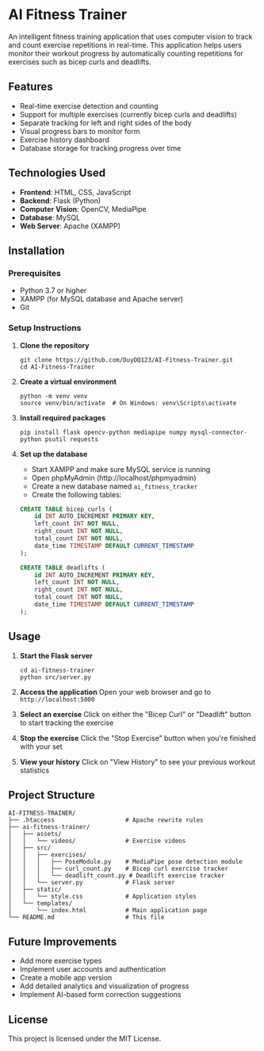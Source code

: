 # AI Fitness Trainer

An intelligent fitness training application that uses computer vision to track and count exercise repetitions in real-time. This application helps users monitor their workout progress by automatically counting repetitions for exercises such as bicep curls and deadlifts.

## Features

- Real-time exercise detection and counting
- Support for multiple exercises (currently bicep curls and deadlifts)
- Separate tracking for left and right sides of the body
- Visual progress bars to monitor form
- Exercise history dashboard
- Database storage for tracking progress over time

## Technologies Used

- **Frontend**: HTML, CSS, JavaScript
- **Backend**: Flask (Python)
- **Computer Vision**: OpenCV, MediaPipe
- **Database**: MySQL
- **Web Server**: Apache (XAMPP)

## Installation

### Prerequisites

- Python 3.7 or higher
- XAMPP (for MySQL database and Apache server)
- Git

### Setup Instructions

1. **Clone the repository**
   ```
   git clone https://github.com/DuyDQ123/AI-Fitness-Trainer.git
   cd AI-Fitness-Trainer
   ```

2. **Create a virtual environment**
   ```
   python -m venv venv
   source venv/bin/activate  # On Windows: venv\Scripts\activate
   ```

3. **Install required packages**
   ```
   pip install flask opencv-python mediapipe numpy mysql-connector-python psutil requests
   ```

4. **Set up the database**
   - Start XAMPP and make sure MySQL service is running
   - Open phpMyAdmin (http://localhost/phpmyadmin)
   - Create a new database named `ai_fitness_tracker`
   - Create the following tables:

   ```sql
   CREATE TABLE bicep_curls (
       id INT AUTO_INCREMENT PRIMARY KEY,
       left_count INT NOT NULL,
       right_count INT NOT NULL,
       total_count INT NOT NULL,
       date_time TIMESTAMP DEFAULT CURRENT_TIMESTAMP
   );

   CREATE TABLE deadlifts (
       id INT AUTO_INCREMENT PRIMARY KEY,
       left_count INT NOT NULL,
       right_count INT NOT NULL,
       total_count INT NOT NULL,
       date_time TIMESTAMP DEFAULT CURRENT_TIMESTAMP
   );
   ```

## Usage

1. **Start the Flask server**
   ```
   cd ai-fitness-trainer
   python src/server.py
   ```

2. **Access the application**
   Open your web browser and go to `http://localhost:5000`

3. **Select an exercise**
   Click on either the "Bicep Curl" or "Deadlift" button to start tracking the exercise

4. **Stop the exercise**
   Click the "Stop Exercise" button when you're finished with your set

5. **View your history**
   Click on "View History" to see your previous workout statistics

## Project Structure

```
AI-FITNESS-TRAINER/
├── .htaccess                    # Apache rewrite rules
├── ai-fitness-trainer/
│   ├── assets/
│   │   └── videos/              # Exercise videos
│   ├── src/
│   │   ├── exercises/
│   │   │   ├── PoseModule.py    # MediaPipe pose detection module
│   │   │   ├── curl_count.py    # Bicep curl exercise tracker
│   │   │   └── deadlift_count.py # Deadlift exercise tracker
│   │   └── server.py            # Flask server
│   ├── static/
│   │   └── style.css            # Application styles
│   └── templates/
│       └── index.html           # Main application page
└── README.md                    # This file
```

## Future Improvements

- Add more exercise types
- Implement user accounts and authentication
- Create a mobile app version
- Add detailed analytics and visualization of progress
- Implement AI-based form correction suggestions

## License

This project is licensed under the MIT License.
